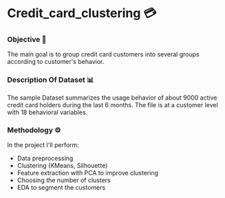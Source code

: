 # Credit_card_clustering :credit_card:

### Objective 🎯
The main goal is to group credit card customers into several groups according to customer's behavior.

### Description Of Dataset 📊 
The sample Dataset summarizes the usage behavior of about 9000 active credit card holders during the last 6 months. The file is at a customer level with 18 behavioral variables.

### Methodology ⚙️
In the project I'll perform:
  - Data preprocessing
  - Clustering (KMeans, Silhouette)
  - Feature extraction with PCA to improve clustering
  - Choosing the number of clusters
  - EDA to segment the customers
